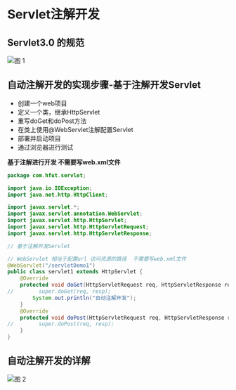 # Servlet注解开发

## Servlet3.0 的规范

![图 1](../images/0e799577305181e5fa8280b7606a3a724614bd00d1cf9baecc578ccee4cbdf4f.png)  

## 自动注解开发的实现步骤-基于注解开发Servlet

* 创建一个web项目
* 定义一个类，继承HttpServlet
* 重写doGet和doPost方法
* 在类上使用@WebServlet注解配置Servlet
* 部署并启动项目
* 通过浏览器进行测试

**基于注解进行开发 不需要写web.xml文件**


```java
package com.hfut.servlet;

import java.io.IOException;
import java.net.http.HttpClient;

import javax.servlet.*;
import javax.servlet.annotation.WebServlet;
import javax.servlet.http.HttpServlet;
import javax.servlet.http.HttpServletRequest;
import javax.servlet.http.HttpServletResponse;

// 基于注解开发Servlet

// WebServlet 相当于配置url 访问资源的路径  不需要写web.xml文件
@WebServlet("/servletDemo1")
public class servlet1 extends HttpServlet {
    @Override
    protected void doGet(HttpServletRequest req, HttpServletResponse resp) throws ServletException, IOException {
//        super.doGet(req, resp);
        System.out.println("自动注解开发");
    }
    @Override
    protected void doPost(HttpServletRequest req, HttpServletResponse resp) throws ServletException, IOException {
//        super.doPost(req, resp);
    }
}

```

## 自动注解开发的详解

![图 2](../images/4eac5f55b85b1fedda7abdcd4fd005aa9626c843a6d349cbf48b698781391e9a.png)  


